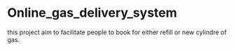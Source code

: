 # Online_gas_delivery_system
this project aim to facilitate people to book for either refill or new cylindre of gas.
